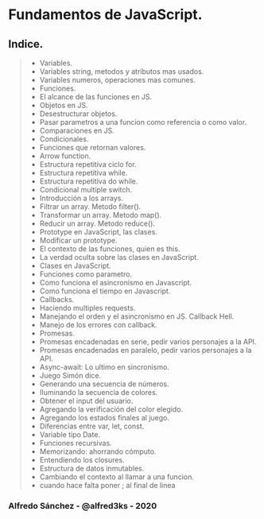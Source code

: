 # Fundamentos de JavaScript.

## Indice.

> - Variables.
> - Variables string, metodos y atributos mas usados.
> - Variables numeros, operaciones mas comunes.
> - Funciones.
> - El alcance de las funciones en JS.
> - Objetos en JS.
> - Desestructurar objetos.
> - Pasar parametros a una funcion como referencia o como valor.
> - Comparaciones en JS.
> - Condicionales.
> - Funciones que retornan valores.
> - Arrow function.
> - Estructura repetitiva ciclo for.
> - Estructura repetitiva while.
> - Estructura repetitiva do while.
> - Condicional multiple switch.
> - Introducción a los arrays.
> - Filtrar un array. Metodo filter().
> - Transformar un array. Metodo map().
> - Reducir un array. Metodo reduce().
> - Prototype en JavaScript, las clases.
> - Modificar un prototype.
> - El contexto de las funciones, quien es this.
> - La verdad oculta sobre las clases en JavaScript.
> - Clases en JavaScript.
> - Funciones como parametro.
> - Como funciona el asincronismo en Javascript.
> - Como funciona el tiempo en Javascript.
> - Callbacks.
> - Haciendo multiples requests.
> - Manejando el orden y el asincronismo en JS. Callback Hell.
> - Manejo de los errores con callback.
> - Promesas.
> - Promesas encadenadas en serie, pedir varios personajes a la API.
> - Promesas encadenadas en paralelo, pedir varios personajes a la API.
> - Async-await: Lo ultimo en sincronismo.
> - Juego Simón dice.
> - Generando una secuencia de números.
> - Iluminando la secuencia de colores.
> - Obtener el input del usuario.
> - Agregando la verificación del color elegido.
> - Agregando los estados finales al juego.
> - Diferencias entre var, let, const.
> - Variable tipo Date.
> - Funciones recursivas.
> - Memorizando: ahorrando cómputo.
> - Entendiendo los closures.
> - Estructura de datos inmutables.
> - Cambiando el contexto al llamar a una funcion.
> - cuando hace falta poner ; al final de linea


### Alfredo Sánchez - @alfred3ks - 2020